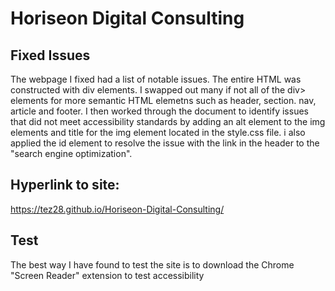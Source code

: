 # Horiseon Digital Consulting

## Fixed Issues

The webpage I fixed had a list of notable issues. The entire HTML was constructed with div elements. I swapped out many if not all of the div> elements for more semantic HTML elemetns such as header, section. nav, article and footer. I then worked through the document to identify issues that did not meet accessibility standards by adding an alt element to the img elements and title for the img element located in the style.css file. i also applied the id element to resolve the issue with the link in the header to the "search engine optimization".

## Hyperlink to site: 
https://tez28.github.io/Horiseon-Digital-Consulting/

## Test
The best way I have found to test the site is to download the Chrome "Screen Reader" extension to test accessibility